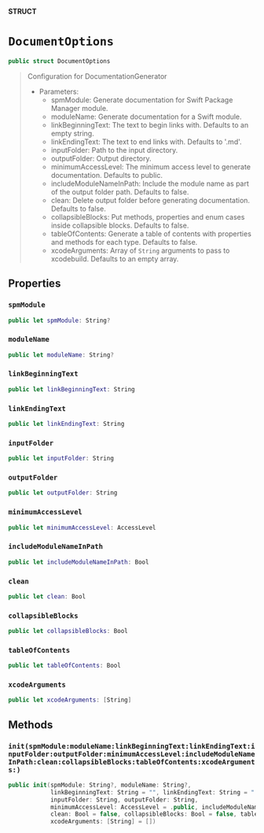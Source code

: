 **STRUCT**

# `DocumentOptions`

```swift
public struct DocumentOptions
```

> Configuration for DocumentationGenerator
>
> - Parameters:
>   - spmModule: Generate documentation for Swift Package Manager module.
>   - moduleName: Generate documentation for a Swift module.
>   - linkBeginningText: The text to begin links with. Defaults to an empty string.
>   - linkEndingText: The text to end links with. Defaults to '.md'.
>   - inputFolder: Path to the input directory.
>   - outputFolder: Output directory.
>   - minimumAccessLevel: The minimum access level to generate documentation. Defaults to public.
>   - includeModuleNameInPath: Include the module name as part of the output folder path. Defaults to false.
>   - clean: Delete output folder before generating documentation. Defaults to false.
>   - collapsibleBlocks: Put methods, properties and enum cases inside collapsible blocks. Defaults to false.
>   - tableOfContents: Generate a table of contents with properties and methods for each type. Defaults to false.
>   - xcodeArguments: Array of `String` arguments to pass to xcodebuild. Defaults to an empty array.

## Properties
### `spmModule`

```swift
public let spmModule: String?
```

### `moduleName`

```swift
public let moduleName: String?
```

### `linkBeginningText`

```swift
public let linkBeginningText: String
```

### `linkEndingText`

```swift
public let linkEndingText: String
```

### `inputFolder`

```swift
public let inputFolder: String
```

### `outputFolder`

```swift
public let outputFolder: String
```

### `minimumAccessLevel`

```swift
public let minimumAccessLevel: AccessLevel
```

### `includeModuleNameInPath`

```swift
public let includeModuleNameInPath: Bool
```

### `clean`

```swift
public let clean: Bool
```

### `collapsibleBlocks`

```swift
public let collapsibleBlocks: Bool
```

### `tableOfContents`

```swift
public let tableOfContents: Bool
```

### `xcodeArguments`

```swift
public let xcodeArguments: [String]
```

## Methods
### `init(spmModule:moduleName:linkBeginningText:linkEndingText:inputFolder:outputFolder:minimumAccessLevel:includeModuleNameInPath:clean:collapsibleBlocks:tableOfContents:xcodeArguments:)`

```swift
public init(spmModule: String?, moduleName: String?,
            linkBeginningText: String = "", linkEndingText: String = ".md",
            inputFolder: String, outputFolder: String,
            minimumAccessLevel: AccessLevel = .public, includeModuleNameInPath: Bool = false,
            clean: Bool = false, collapsibleBlocks: Bool = false, tableOfContents: Bool = false,
            xcodeArguments: [String] = [])
```
